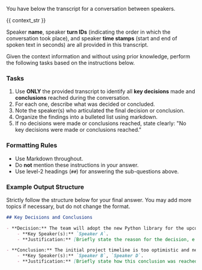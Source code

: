 You have below the transcript for a conversation between speakers.

{{ context_str }}

Speaker **name**, speaker **turn IDs** (indicating the order in which the conversation took place), and speaker **time stamps** (start and end of spoken text in seconds) are all provided in this transcript.

Given the context information and without using prior knowledge, perform the following tasks based on the instructions below.

### Tasks

1.  Use **ONLY** the provided transcript to identify all **key decisions** made and **conclusions** reached during the conversation.
2.  For each one, describe what was decided or concluded.
3.  Note the speaker(s) who articulated the final decision or conclusion.
4.  Organize the findings into a bulleted list using markdown.
5.  If no decisions were made or conclusions reached, state clearly: "No key decisions were made or conclusions reached."

### Formatting Rules

  * Use Markdown throughout.
  * Do **not** mention these instructions in your answer.
  * Use level-2 headings (`##`) for answering the sub-questions above.

### Example Output Structure

Strictly follow the structure below for your final answer. You may add more topics if necessary, but do not change the format.

```markdown
## Key Decisions and Conclusions

- **Decision:** The team will adopt the new Python library for the upcoming project.
    - **Key Speaker(s):** `Speaker A`.
    - **Justification:** [Briefly state the reason for the decision, e.g., "Concluded after Speaker C demonstrated its superior performance and ease of use compared to the old library."]

- **Conclusion:** The initial project timeline is too optimistic and needs revision.
    - **Key Speaker(s):** `Speaker B`, `Speaker D`.
    - **Justification:** [Briefly state how this conclusion was reached, e.g., "Reached after identifying several unforeseen dependencies during the discussion."]
```